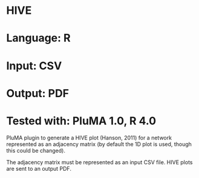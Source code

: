 # HIVE
# Language: R
# Input: CSV
# Output: PDF
# Tested with: PluMA 1.0, R 4.0

PluMA plugin to generate a HIVE plot (Hanson, 2011) for a network
represented as an adjacency matrix (by default the 1D plot is used,
though this could be changed).

The adjacency matrix must be represented as an input CSV file.
HIVE plots are sent to an output PDF.

